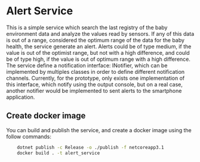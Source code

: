 # Alert Service
This is a simple service which search the last registry of the baby environment data and analyze the values read by sensors. If any of this data is out of a range, considered the optimum range of the data for the baby health, the service generate an alert.
Alerts could be of type medium, if the value is out of the optimist range, but not with a high difference, and could be of type high, if the value is out of optimum range with a high difference.
The service define a notification interface: INotifier, which can be implemented by multiples classes in order to define different notification channels. Currently, for the prototype, only exists one implementation of this interface, which notify using the output console, but on a real case, another notifier would be implemented to sent alerts to the smartphone application.

## Create docker image
You can build and publish the service, and create a docker image using the follow commands:
```bash
    dotnet publish -c Release -o ./publish -f netcoreapp3.1
    docker build . -t alert_service
```